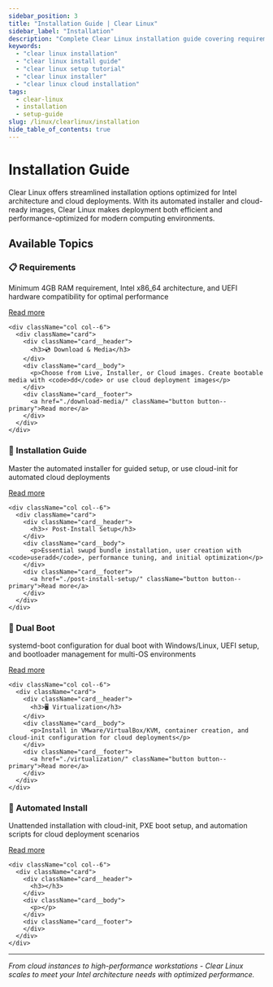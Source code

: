 ```yaml
---
sidebar_position: 3
title: "Installation Guide | Clear Linux"
sidebar_label: "Installation"
description: "Complete Clear Linux installation guide covering requirements, download, installation process, post-install setup, and specialized installations."
keywords:
  - "clear linux installation"
  - "clear linux install guide"
  - "clear linux setup tutorial"
  - "clear linux installer"
  - "clear linux cloud installation"
tags:
  - clear-linux
  - installation
  - setup-guide
slug: /linux/clearlinux/installation
hide_table_of_contents: true
---
```


# Installation Guide

Clear Linux offers streamlined installation options optimized for Intel architecture and cloud deployments. With its automated installer and cloud-ready images, Clear Linux makes deployment both efficient and performance-optimized for modern computing environments.

## Available Topics

<div className="container">
  <div className="row">
    <div className="col col--6">
      <div className="card">
        <div className="card__header">
          <h3>📋 Requirements</h3>
        </div>
        <div className="card__body">
          <p>Minimum 4GB RAM requirement, Intel x86_64 architecture, and UEFI hardware compatibility for optimal performance</p>
        </div>
        <div className="card__footer">
          <a href="./requirements/" className="button button--primary">Read more</a>
        </div>
      </div>
    </div>
    
    <div className="col col--6">
      <div className="card">
        <div className="card__header">
          <h3>💿 Download & Media</h3>
        </div>
        <div className="card__body">
          <p>Choose from Live, Installer, or Cloud images. Create bootable media with <code>dd</code> or use cloud deployment images</p>
        </div>
        <div className="card__footer">
          <a href="./download-media/" className="button button--primary">Read more</a>
        </div>
      </div>
    </div>
  </div>

  <div className="row">
    <div className="col col--6">
      <div className="card">
        <div className="card__header">
          <h3>🚀 Installation Guide</h3>
        </div>
        <div className="card__body">
          <p>Master the automated installer for guided setup, or use cloud-init for automated cloud deployments</p>
        </div>
        <div className="card__footer">
          <a href="./installation-guide/" className="button button--primary">Read more</a>
        </div>
      </div>
    </div>
    
    <div className="col col--6">
      <div className="card">
        <div className="card__header">
          <h3>⚡ Post-Install Setup</h3>
        </div>
        <div className="card__body">
          <p>Essential swupd bundle installation, user creation with <code>useradd</code>, performance tuning, and initial optimization</p>
        </div>
        <div className="card__footer">
          <a href="./post-install-setup/" className="button button--primary">Read more</a>
        </div>
      </div>
    </div>
  </div>

  <div className="row">
    <div className="col col--6">
      <div className="card">
        <div className="card__header">
          <h3>🔄 Dual Boot</h3>
        </div>
        <div className="card__body">
          <p>systemd-boot configuration for dual boot with Windows/Linux, UEFI setup, and bootloader management for multi-OS environments</p>
        </div>
        <div className="card__footer">
          <a href="./dual-boot/" className="button button--primary">Read more</a>
        </div>
      </div>
    </div>
    
    <div className="col col--6">
      <div className="card">
        <div className="card__header">
          <h3>🖥️ Virtualization</h3>
        </div>
        <div className="card__body">
          <p>Install in VMware/VirtualBox/KVM, container creation, and cloud-init configuration for cloud deployments</p>
        </div>
        <div className="card__footer">
          <a href="./virtualization/" className="button button--primary">Read more</a>
        </div>
      </div>
    </div>
  </div>

  <div className="row">
    <div className="col col--6">
      <div className="card">
        <div className="card__header">
          <h3>🤖 Automated Install</h3>
        </div>
        <div className="card__body">
          <p>Unattended installation with cloud-init, PXE boot setup, and automation scripts for cloud deployment scenarios</p>
        </div>
        <div className="card__footer">
          <a href="./automated-install/" className="button button--primary">Read more</a>
        </div>
      </div>
    </div>
    
    <div className="col col--6">
      <div className="card">
        <div className="card__header">
          <h3></h3>
        </div>
        <div className="card__body">
          <p></p>
        </div>
        <div className="card__footer">
        </div>
      </div>
    </div>
  </div>
</div>

---

*From cloud instances to high-performance workstations - Clear Linux scales to meet your Intel architecture needs with optimized performance.*